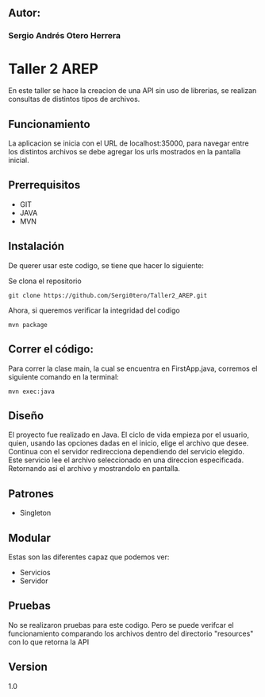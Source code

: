 ## Autor:
### Sergio Andrés Otero Herrera

# Taller 2 AREP
En este taller se hace la creacion de una API sin uso de librerias, se realizan consultas de distintos tipos de archivos.

## Funcionamiento
La aplicacion se inicia con el URL de localhost:35000, para navegar entre los distintos archivos se debe agregar los urls mostrados en la pantalla inicial.

## Prerrequisitos
- GIT
- JAVA
- MVN

## Instalación
De querer usar este codigo, se tiene que hacer lo siguiente:

Se clona el repositorio

```
git clone https://github.com/Sergi0tero/Taller2_AREP.git
```

Ahora, si queremos verificar la integridad del codigo

```
mvn package
```
## Correr el código:
Para correr la clase main, la cual se encuentra en FirstApp.java, corremos el siguiente comando en la terminal:

```
mvn exec:java
```

## Diseño
El proyecto fue realizado en Java. El ciclo de vida empieza por el usuario, quien, usando las opciones dadas en el inicio, elige el archivo que desee. Continua con el servidor redirecciona dependiendo del servicio elegido.
Este servicio lee el archivo seleccionado en una direccion especificada. Retornando asi el archivo y mostrandolo en pantalla.

## Patrones
- Singleton

## Modular
Estas son las diferentes capaz que podemos ver:
- Servicios
- Servidor

## Pruebas
No se realizaron pruebas para este codigo. Pero se puede verifcar el funcionamiento comparando los archivos dentro del directorio "resources" con lo que retorna la API

## Version
1.0
